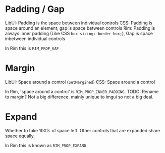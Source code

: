 # Padding / Gap

LibUI: Padding is the space between individual controls
CSS: Padding is space around an element, gap is space between controls
Rim: Padding is always inner padding (Like CSS `box-sizing: border-box;`), Gap is space inbetween individual controls

In Rim this is `RIM_PROP_GAP`

# Margin

LibUI: Space around a control (`SetMargined`)
CSS: Space around a control

In Rim, 'space around a control' is `RIM_PROP_INNER_PADDING`.
TODO: Rename to margin? Not a big difference. mainly unique to imgui so not a big deal.

# Expand

Whether to take 100% of space left. Other controls that are expanded share space equally.

In Rim this is known as `RIM_PROP_EXPAND`
